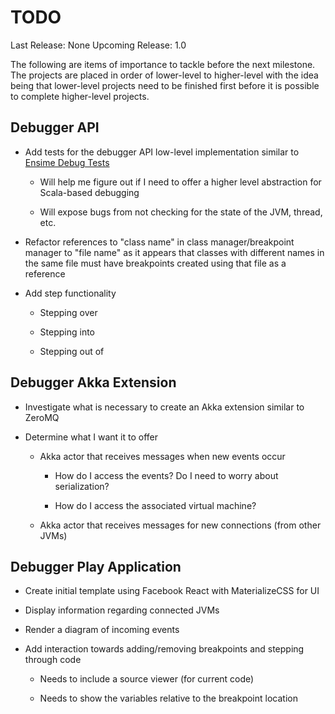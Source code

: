TODO
====

Last Release:     None
Upcoming Release: 1.0

The following are items of importance to tackle before the next milestone. The
projects are placed in order of lower-level to higher-level with the idea being
that lower-level projects need to be finished first before it is possible to
complete higher-level projects.

Debugger API
------------

- Add tests for the debugger API low-level implementation similar to
  [Ensime Debug Tests](https://github.com/ensime/ensime-server/blob/master/server/src/it/scala/org/ensime/intg/DebugTest.scala)

    - Will help me figure out if I need to offer a higher level abstraction
      for Scala-based debugging

    - Will expose bugs from not checking for the state of the JVM, thread, etc.

- Refactor references to "class name" in class manager/breakpoint manager
  to "file name" as it appears that classes with different names in the same
  file must have breakpoints created using that file as a reference

- Add step functionality

    - Stepping over

    - Stepping into

    - Stepping out of

Debugger Akka Extension
-----------------------

- Investigate what is necessary to create an Akka extension similar to ZeroMQ

- Determine what I want it to offer

    - Akka actor that receives messages when new events occur

         - How do I access the events? Do I need to worry about serialization?

         - How do I access the associated virtual machine?

    - Akka actor that receives messages for new connections (from other JVMs)

Debugger Play Application
-------------------------

- Create initial template using Facebook React with MaterializeCSS for UI

- Display information regarding connected JVMs

- Render a diagram of incoming events

- Add interaction towards adding/removing breakpoints and stepping through code

    - Needs to include a source viewer (for current code)

    - Needs to show the variables relative to the breakpoint location
